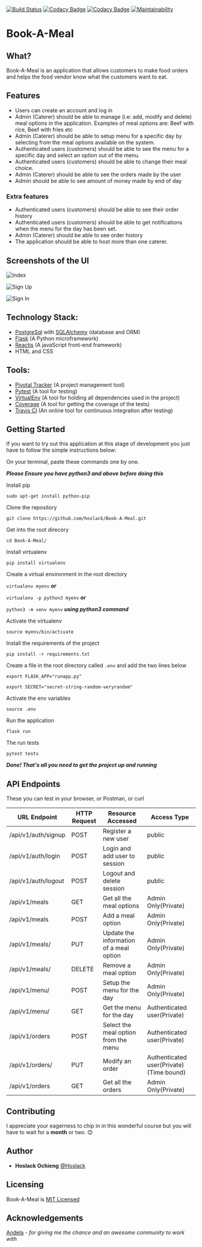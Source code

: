 [![Build Status](https://travis-ci.org/hoslack/Book-A-Meal.svg?branch=master)](https://travis-ci.org/hoslack/Book-A-Meal)
[![Codacy Badge](https://api.codacy.com/project/badge/Coverage/763d0acb69e1418ca72d9f7c0e7ad2f5)](https://www.codacy.com/app/hoslack/Book-A-Meal?utm_source=github.com&utm_medium=referral&utm_content=hoslack/Book-A-Meal&utm_campaign=Badge_Coverage)
[![Codacy Badge](https://api.codacy.com/project/badge/Grade/763d0acb69e1418ca72d9f7c0e7ad2f5)](https://www.codacy.com/app/hoslack/Book-A-Meal?utm_source=github.com&amp;utm_medium=referral&amp;utm_content=hoslack/Book-A-Meal&amp;utm_campaign=Badge_Grade)
[![Maintainability](https://api.codeclimate.com/v1/badges/1d4881923768a4d093a0/maintainability)](https://codeclimate.com/github/hoslack/Book-A-Meal/maintainability)
# Book-A-Meal
## What? 
Book-A-Meal is an application that allows customers to make food orders and helps the food vendor know what the customers want to eat.
## Features
- Users can create an account and log in
- Admin (Caterer) should be able to manage (i.e: add, modify and delete) meal options in the application. Examples of meal options are: Beef with rice, Beef with fries etc
- Admin (Caterer) should be able to setup menu for a specific day by selecting from the meal options available on the system.
- Authenticated users (customers) should be able to see the menu for a specific day and select an option out of the menu.
- Authenticated users (customers) should be able to change their meal choice.
- Admin (Caterer) should be able to see the orders made by the user
- Admin should be able to see amount of money made by end of day
### Extra features
- Authenticated users (customers) should be able to see their order history
- Authenticated users (customers) should be able to get notifications when the menu for the day has been set.
- Admin (Caterer) should be able to see order history
- The application should be able to host more than one caterer.


## Screenshots of the UI
![Index](http://res.cloudinary.com/hoslack/image/upload/v1524319692/imageedit_5_6173175048_vnobg8.png)


![Sign Up](http://res.cloudinary.com/hoslack/image/upload/v1524319699/imageedit_6_4169369105_ekaxlm.png)


![Sign In](http://res.cloudinary.com/hoslack/image/upload/v1524319706/imageedit_7_5004553090_i3lgvg.png)

## Technology Stack:
- [PostgreSql](https://www.postgresql.org/) with [SQLAlchemy](https://www.sqlalchemy.org/) (database and ORM)
- [Flask](http://flask.pocoo.org/) (A Python microframework)
- [Reactjs](https://reactjs.org/) (A javaScript front-end framework)
- HTML and CSS

## Tools:
- [Pivotal Tracker](www.pivotaltracker.com) (A project management tool)
- [Pytest](https://docs.pytest.org/en/latest/) (A tool for testing)
- [VirtualEnv](https://virtualenv.pypa.io/en/stable/) (A tool for holding all dependencies used in the project)
- [Coverage](https://coverage.readthedocs.io/en/coverage-4.5.1/) (A tool for getting the coverage of the tests)
- [Travis CI](https://travis-ci.org/) (An online tool for continuous integration after testing)

## Getting Started
If you want to try out this application at this stage of development you just have to follow the simple instructions below:

On your terminal, paste these commands one by one.

***Please Ensure you have python3 and above before doing this***

Install pip 

`sudo apt-get install python-pip`

Clone the repository

`git clone https://github.com/hoslack/Book-A-Meal.git`

Get into the root direcory

`cd Book-A-Meal/`

Install virtualenv

`pip install virtualenv`

Create a virtual environment in the root directory

`virtualenv myenv`  ***or***

`virtualenv -p python3 myenv` ***or***

`python3 -m venv myenv` ***using python3 command***

Activate the virtualenv

`source myenv/bin/activate`

Install the requirements of the project

`pip install -r requirements.txt`

Create a file in the root directory called `.env` and add the two lines below

`export FLASK_APP="runapp.py"`

`export SECRET="secret-string-random-veryrandom"`

Activate the env variables 

`source .env`

Run the application 

`flask run`

The run tests 

`pytest tests`

***Done! That's all you need to get the project up and running***

## API Endpoints 
These you can test in your browser, or  Postman, or curl

URL Endpoint	|               HTTP Request   | Resource Accessed | Access Type|
-------------------|-----------------|-------------|------------------
/api/v1/auth/signup   |      POST	| Register a new user|public
/api/v1/auth/login	  |     POST	| Login and add user to session|public
/api/v1/auth/logout	  |     POST	| Logout and delete session|public
/api/v1/meals	  |     GET	| Get all the meal options|Admin Only(Private)
/api/v1/meals	              |      POST	|Add a meal option|Admin Only(Private)
/api/v1/meals/<mealId>	              |      PUT	|     Update the information of a meal option|Admin Only(Private)
/api/v1/meals/<mealId>            |  	DELETE	    | Remove a meal option | Admin Only(Private)
/api/v1/menu/	          |      POST	|     Setup the menu for the day  |Admin Only(Private)
/api/v1/menu/	          |      GET	| Get the menu for the day |Authenticated user(Private)
/api/v1/orders  |           POST    |Select the meal option from the menu|Authenticated user(Private)
/api/v1/orders/<orderId>     |     PUT	| Modify an order |Authenticated user(Private) (Time bound)
/api/v1/orders|	GET	| Get all the orders  |Admin Only(Private)


## Contributing
I appreciate your eagerness to chip in in this wonderful course but you will have to wait for a **month** or two. :blush:

## Author
- **Hoslack Ochieng** [@Hoslack](@hoslack)

## Licensing 
Book-A-Meal is [MIT Licensed](LICENSE.md)

## Acknowledgements
[Andela](andela.com) - *for giving me the chance and an awesome community to work with*

